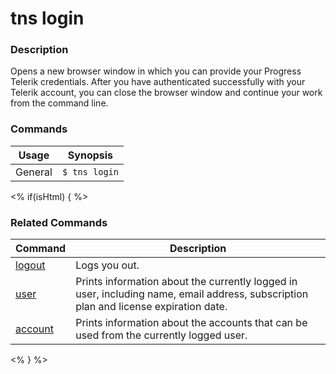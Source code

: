 # tns login

### Description

Opens a new browser window in which you can provide your Progress Telerik credentials. After you have authenticated successfully with your Telerik account, you can close the browser window and continue your work from the command line.

### Commands

Usage | Synopsis
------|-------
General | `$ tns login`

<% if(isHtml) { %>

### Related Commands

Command | Description
----------|----------
[logout](logout.html) | Logs you out.
[user](user.html) | Prints information about the currently logged in user, including name, email address, subscription plan and license expiration date.
[account](account.html) | Prints information about the accounts that can be used from the currently logged user.
<% } %>
